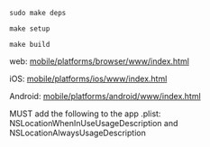 `sudo make deps`

`make setup`

`make build`


web: [mobile/platforms/browser/www/index.html](mobile/platforms/browser/www/index.html)

iOS: [mobile/platforms/ios/www/index.html](mobile/platforms/browser/www/index.html)

Android: [mobile/platforms/android/www/index.html](mobile/platforms/browser/www/index.html)


MUST add the following to the app .plist: NSLocationWhenInUseUsageDescription and NSLocationAlwaysUsageDescription